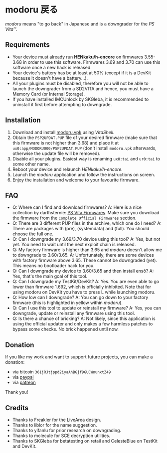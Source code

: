 # modoru 戻る

*modoru* means "to go back" in Japanese and is a downgrader for the *PS Vita™*.

## Requirements

- Your device must already run **HENkaku/h-encore** on firmwares 3.55-3.68 in order to use this software. Firmwares 3.69 and 3.70 can use this software once a new hack is released.
- Your device's battery has be at least at 50% (except if it is a DevKit because it doesn't have a battery...).
- All your plugins must be disabled, therefore you will not be able to launch the downgrader from a SD2VITA and hence, you must have a Memory Card (or Internal Storage).
- If you have installed IMCUnlock by SKGleba, it is recommended to uninstall it first before attempting to downgrade.

## Installation

1. Download and install [modoru.vpk](https://github.com/TheOfficialFloW/modoru/releases/download/v1.0/modoru.vpk) using *VitaShell*.
2. Obtain the `PSP2UPDAT.PUP` file of your desired firmware (make sure that this firmware is not higher than 3.68) and place it at `ux0:app/MODORU000/PSP2UPDAT.PUP` (don't install `modoru.vpk` afterwards, otherwise the update file will be removed).
3. Disable all your plugins. Easiest way is renaming `ux0:tai` and `ur0:tai` to some other name.
4. Reboot your device and relaunch *HENkaku/h-encore*.
5. Launch the *modoru* application and follow the instructions on screen.
6. Enjoy the installation and welcome to your favourite firmware.

## FAQ

- Q: Where can I find and download firmwares?
  A: Here is a nice collection by darthsternie: [PS Vita Firmwares](https://darthsternie.net/index.php/ps-vita-firmwares/). Make sure you download the firmware from the `Complete Official Firmwares` section.
- Q: There are 3 different PUP files in the archive, which one do I need?
  A: There are packages with (pre), (systemdata) and (full). You should choose the full one.
- Q: Can I downgrade my 3.69/3.70 device using this tool?
  A: Yes, but not yet. You need to wait until the next exploit chain is released.
- Q: My factory firmware is higher than 3.65 and *modoru* doesn't allow me to downgrade to 3.60/3.65.
  A: Unfortunately, there are some devices with factory firmware above 3.65. These cannot be downgraded (yet). This means no bootloader hack for you.
- Q: Can I downgrade my device to 3.60/3.65 and then install ensō?
  A: Yes, that's the main goal of this tool.
- Q: Can I downgrade my TestKit/DevKit?
  A: Yes. You are even able to go lower than firmware 1.692, which is officially inhibited. Note that for using modoru on DevKit you have to press L while launching modoru.
- Q: How low can I downgrade?
  A: You can go down to your factory firmware (this is highlighted in yellow within *modoru*).
- Q: Can I use this tool to update or reinstall my firmware?
  A: Yes, you can downgrade, update or reinstall any firmware using this tool.
- Q: Is there a chance of bricking?
  A: Not likely, since this application is using the official updater and only makes a few harmless patches to bypass some checks. No brick happened until now.

## Donation

If you like my work and want to support future projects, you can make a donation:

- via bitcoin `361jRJtjppd2iyaAhBGjf9GUCWnunxtZ49`
- via [paypal](https://www.paypal.me/flowsupport/20)
- via [patreon](https://www.patreon.com/TheOfficialFloW)

Thank you!

## Credits

- Thanks to Freakler for the LiveArea design.
- Thanks to liblor for the name suggestion.
- Thanks to yifanlu for prior research on downgrading.
- Thanks to molecule for SCE decryption utilities.
- Thanks to SKGleba for betatesting on retail and CelesteBlue on TestKit and DevKit.
